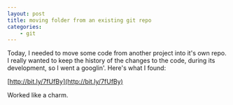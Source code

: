 ```yaml
---
layout: post
title: moving folder from an existing git repo
categories:
    - git
---
```


Today, I needed to move some code from another project into it's own repo. I really wanted to keep the history of the changes to the code, during its development, so I went a googlin'. Here's what I found:   
  
[http://bit.ly/7fUfBy](http://bit.ly/7fUfBy)
  
Worked like a charm.